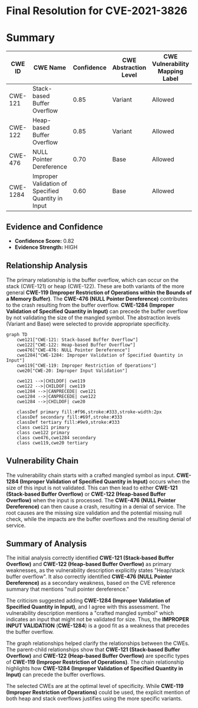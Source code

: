 # Final Resolution for CVE-2021-3826

# Summary

| CWE ID | CWE Name | Confidence | CWE Abstraction Level | CWE Vulnerability Mapping Label | CWE-Vulnerability Mapping Notes |
|---|---|---|---|---|---|
| CWE-121 | Stack-based Buffer Overflow | 0.85 | Variant | Allowed | Primary CWE |
| CWE-122 | Heap-based Buffer Overflow | 0.85 | Variant | Allowed | Primary CWE |
| CWE-476 | NULL Pointer Dereference | 0.70 | Base | Allowed | Secondary Candidate CWE |
| CWE-1284 | Improper Validation of Specified Quantity in Input | 0.60 | Base | Allowed | Contributing factor to buffer overflow |

## Evidence and Confidence

*   **Confidence Score:** 0.82
*   **Evidence Strength:** HIGH

## Relationship Analysis
The primary relationship is the buffer overflow, which can occur on the stack (CWE-121) or heap (CWE-122). These are both variants of the more general **CWE-119 (Improper Restriction of Operations within the Bounds of a Memory Buffer)**. The **CWE-476 (NULL Pointer Dereference)** contributes to the crash resulting from the buffer overflow. **CWE-1284 (Improper Validation of Specified Quantity in Input)** can precede the buffer overflow by not validating the size of the mangled symbol. The abstraction levels (Variant and Base) were selected to provide appropriate specificity.

```mermaid
graph TD
    cwe121["CWE-121: Stack-based Buffer Overflow"]
    cwe122["CWE-122: Heap-based Buffer Overflow"]
    cwe476["CWE-476: NULL Pointer Dereference"]
    cwe1284["CWE-1284: Improper Validation of Specified Quantity in Input"]
    cwe119["CWE-119: Improper Restriction of Operations"]
    cwe20["CWE-20: Improper Input Validation"]
    
    cwe121 -->|CHILDOF| cwe119
    cwe122 -->|CHILDOF| cwe119
    cwe1284 -->|CANPRECEDE| cwe121
    cwe1284 -->|CANPRECEDE| cwe122
    cwe1284 -->|CHILDOF| cwe20

    classDef primary fill:#f96,stroke:#333,stroke-width:2px
    classDef secondary fill:#69f,stroke:#333
    classDef tertiary fill:#9e9,stroke:#333
    class cwe121 primary
    class cwe122 primary
    class cwe476,cwe1284 secondary
    class cwe119,cwe20 tertiary
```

## Vulnerability Chain
The vulnerability chain starts with a crafted mangled symbol as input. **CWE-1284 (Improper Validation of Specified Quantity in Input)** occurs when the size of this input is not validated. This can then lead to either **CWE-121 (Stack-based Buffer Overflow)** or **CWE-122 (Heap-based Buffer Overflow)** when the input is processed. The **CWE-476 (NULL Pointer Dereference)** can then cause a crash, resulting in a denial of service. The root causes are the missing size validation and the potential missing null check, while the impacts are the buffer overflows and the resulting denial of service.

## Summary of Analysis
The initial analysis correctly identified **CWE-121 (Stack-based Buffer Overflow)** and **CWE-122 (Heap-based Buffer Overflow)** as primary weaknesses, as the vulnerability description explicitly states "Heap/stack buffer overflow". It also correctly identified **CWE-476 (NULL Pointer Dereference)** as a secondary weakness, based on the CVE reference summary that mentions "null pointer dereference."

The criticism suggested adding **CWE-1284 (Improper Validation of Specified Quantity in Input)**, and I agree with this assessment. The vulnerability description mentions a "crafted mangled symbol" which indicates an input that might not be validated for size. Thus, the **IMPROPER INPUT VALIDATION** (**CWE-1284**) is a good fit as a weakness that precedes the buffer overflow.

The graph relationships helped clarify the relationships between the CWEs. The parent-child relationships show that **CWE-121 (Stack-based Buffer Overflow)** and **CWE-122 (Heap-based Buffer Overflow)** are specific types of **CWE-119 (Improper Restriction of Operations)**. The chain relationship highlights how **CWE-1284 (Improper Validation of Specified Quantity in Input)** can precede the buffer overflows.

The selected CWEs are at the optimal level of specificity. While **CWE-119 (Improper Restriction of Operations)** could be used, the explicit mention of both heap and stack overflows justifies using the more specific variants.